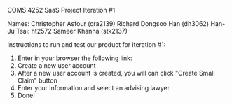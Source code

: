 COMS 4252 SaaS Project Iteration #1

Names:
Christopher Asfour (cra2139)
Richard Dongsoo Han (dh3062)
Han-Ju Tsai: ht2572
Sameer Khanna (stk2137)


Instructions to run and test our product for iteration #1:
1. Enter in your browser the following link: 
2. Create a new user account
3. After a new user account is created, you will can click "Create Small Claim" button
4. Enter your information and select an advising lawyer
5. Done!

